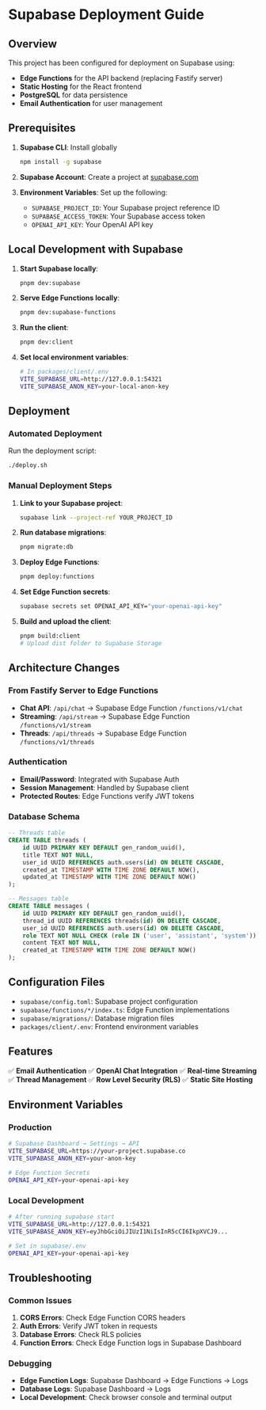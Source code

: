 # Supabase Deployment Guide

## Overview

This project has been configured for deployment on Supabase using:

- **Edge Functions** for the API backend (replacing Fastify server)
- **Static Hosting** for the React frontend
- **PostgreSQL** for data persistence
- **Email Authentication** for user management

## Prerequisites

1. **Supabase CLI**: Install globally

    ```bash
    npm install -g supabase
    ```

2. **Supabase Account**: Create a project at [supabase.com](https://supabase.com)

3. **Environment Variables**: Set up the following:
    - `SUPABASE_PROJECT_ID`: Your Supabase project reference ID
    - `SUPABASE_ACCESS_TOKEN`: Your Supabase access token
    - `OPENAI_API_KEY`: Your OpenAI API key

## Local Development with Supabase

1. **Start Supabase locally**:

    ```bash
    pnpm dev:supabase
    ```

2. **Serve Edge Functions locally**:

    ```bash
    pnpm dev:supabase-functions
    ```

3. **Run the client**:

    ```bash
    pnpm dev:client
    ```

4. **Set local environment variables**:
    ```bash
    # In packages/client/.env
    VITE_SUPABASE_URL=http://127.0.0.1:54321
    VITE_SUPABASE_ANON_KEY=your-local-anon-key
    ```

## Deployment

### Automated Deployment

Run the deployment script:

```bash
./deploy.sh
```

### Manual Deployment Steps

1. **Link to your Supabase project**:

    ```bash
    supabase link --project-ref YOUR_PROJECT_ID
    ```

2. **Run database migrations**:

    ```bash
    pnpm migrate:db
    ```

3. **Deploy Edge Functions**:

    ```bash
    pnpm deploy:functions
    ```

4. **Set Edge Function secrets**:

    ```bash
    supabase secrets set OPENAI_API_KEY="your-openai-api-key"
    ```

5. **Build and upload the client**:
    ```bash
    pnpm build:client
    # Upload dist folder to Supabase Storage
    ```

## Architecture Changes

### From Fastify Server to Edge Functions

- **Chat API**: `/api/chat` → Supabase Edge Function `/functions/v1/chat`
- **Streaming**: `/api/stream` → Supabase Edge Function `/functions/v1/stream`
- **Threads**: `/api/threads` → Supabase Edge Function `/functions/v1/threads`

### Authentication

- **Email/Password**: Integrated with Supabase Auth
- **Session Management**: Handled by Supabase client
- **Protected Routes**: Edge Functions verify JWT tokens

### Database Schema

```sql
-- Threads table
CREATE TABLE threads (
    id UUID PRIMARY KEY DEFAULT gen_random_uuid(),
    title TEXT NOT NULL,
    user_id UUID REFERENCES auth.users(id) ON DELETE CASCADE,
    created_at TIMESTAMP WITH TIME ZONE DEFAULT NOW(),
    updated_at TIMESTAMP WITH TIME ZONE DEFAULT NOW()
);

-- Messages table
CREATE TABLE messages (
    id UUID PRIMARY KEY DEFAULT gen_random_uuid(),
    thread_id UUID REFERENCES threads(id) ON DELETE CASCADE,
    user_id UUID REFERENCES auth.users(id) ON DELETE CASCADE,
    role TEXT NOT NULL CHECK (role IN ('user', 'assistant', 'system')),
    content TEXT NOT NULL,
    created_at TIMESTAMP WITH TIME ZONE DEFAULT NOW()
);
```

## Configuration Files

- `supabase/config.toml`: Supabase project configuration
- `supabase/functions/*/index.ts`: Edge Function implementations
- `supabase/migrations/`: Database migration files
- `packages/client/.env`: Frontend environment variables

## Features

✅ **Email Authentication**
✅ **OpenAI Chat Integration**
✅ **Real-time Streaming**
✅ **Thread Management**
✅ **Row Level Security (RLS)**
✅ **Static Site Hosting**

## Environment Variables

### Production

```bash
# Supabase Dashboard → Settings → API
VITE_SUPABASE_URL=https://your-project.supabase.co
VITE_SUPABASE_ANON_KEY=your-anon-key

# Edge Function Secrets
OPENAI_API_KEY=your-openai-api-key
```

### Local Development

```bash
# After running supabase start
VITE_SUPABASE_URL=http://127.0.0.1:54321
VITE_SUPABASE_ANON_KEY=eyJhbGciOiJIUzI1NiIsInR5cCI6IkpXVCJ9...

# Set in supabase/.env
OPENAI_API_KEY=your-openai-api-key
```

## Troubleshooting

### Common Issues

1. **CORS Errors**: Check Edge Function CORS headers
2. **Auth Errors**: Verify JWT token in requests
3. **Database Errors**: Check RLS policies
4. **Function Errors**: Check Edge Function logs in Supabase Dashboard

### Debugging

- **Edge Function Logs**: Supabase Dashboard → Edge Functions → Logs
- **Database Logs**: Supabase Dashboard → Logs
- **Local Development**: Check browser console and terminal output
